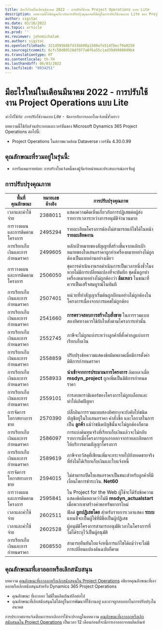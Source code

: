```yaml
---
title: มีอะไรใหม่ในเดือนมีนาคม 2022 - การปรับใช้งาน Project Operations แบบ Lite
description: บทความนี้ให้ข้อมูลเกี่ยวกับการปรับปรุงคุณภาพที่มีอยู่ในการปรับใช้งานแบบ Lite ของ Project Operations ประจำเดือนมีนาคม 2022
author: sigitac
ms.date: 03/18/2022
ms.topic: article
ms.prod: ''
ms.reviewer: johnmichalak
ms.author: sigitac
ms.openlocfilehash: 321d59568bfd33bb00a1500afe514fbecf9a0250
ms.sourcegitcommit: 6cfc50d89528df977a8f6a55c1ad39d99800d9b4
ms.translationtype: HT
ms.contentlocale: th-TH
ms.lasthandoff: 06/03/2022
ms.locfileid: "8934251"
---
```

# <a name="whats-new-march-2022---project-operations-lite-deployment"></a>มีอะไรใหม่ในเดือนมีนาคม 2022 - การปรับใช้งาน Project Operations แบบ Lite

_นำไปใช้กับ: การปรับใช้งานแบบ Lite - จัดการกับการออกใบแจ้งหนี้ชั่วคราว_

บทความนี้ใช้กับส่วนประกอบและเวอร์ชันของ Microsoft Dynamics 365 Project Operations ต่อไปนี้:

- Project Operations ในสภาพแวดล้อม Dataverse เวอร์ชัน 4.30.0.99

## <a name="features-included-in-this-release"></a>คุณลักษณะที่รวมอยู่ในรุ่นนี้:

- การรับเหมารายย่อย: การสร้างใบแจ้งหนี้ของผู้จัดจำหน่ายและประสบการณ์การจับคู่

## <a name="quality-updates"></a>การปรับปรุงคุณภาพ

| พื้นที่คุณลักษณะ | หมายเลขอ้างอิง | การปรับปรุงคุณภาพ |
| --- | --- | --- |
| เวลาและค่าใช้จ่าย | 2388011 | แสดงความคิดเห็นเกี่ยวกับการปฏิเสธต่อผู้ส่งรายการเวลาระหว่างการอนุมัติจำนวนมาก |
| การวางแผนและการติดตามโครงการ | 2495294 | รายละเอียดโครงการต้องไม่สามารถแก้ไขได้ในหน้า **รายละเอียดงาน** |
| การเรียกเก็บเงินและการกำหนดราคา | 2499605 | หลักเป้าหมายของสัญญาที่สร้างขึ้นจากหลักเป้าหมายของใบเสนอราคาถูกทำเครื่องหมายอย่างไม่ถูกต้องเป็นแบบอ่านอย่างเดียว |
| การวางแผนและการติดตามโครงการ | 2506050 | ชุดการดำเนินงานรอดำเนินการเป็นเวลาหนึ่งชั่วโมงหากไม่มีการเปลี่ยนแปลงที่จะบันทึก ชุดนั้นถูกทำเครื่องหมายอย่างไม่ถูกต้องว่า **ล้มเหลว** ในขณะที่ควรเป็นเสร็จสมบูรณ์ในทันที |
| การเรียกเก็บเงินและการกำหนดราคา | 2507401 | หน่วยที่ทำสัญญาเริ่มต้นถูกป้อนอย่างไม่ถูกต้องในโครงการเนื่องจากการแคชไม่ถูกต้อง |
| การเรียกเก็บเงินและการกำหนดราคา | 2541660 | **การตรวจสอบการสร้างใบสั่งขาย** ในการรวมแบบสองทิศทางควรใช้กับใบสั่งตามโครงการเท่านั้น |
| การเรียกเก็บเงินและการกำหนดราคา | 2552745 | ภาษีจะไม่ถูกแบ่งระหว่างลูกค้าที่ตั้งค่ากฎแบ่งการเรียกเก็บเงิน |
| การเรียกเก็บเงินและการกำหนดราคา | 2558859 | ปรับปรุงข้อความแสดงข้อผิดพลาดเมื่อมีการตั้งค่ามิติการกำหนดราคา |
| การเรียกเก็บเงินและการกำหนดราคา | 2558933 | **นำเข้าจากการประมาณการโครงการ** ล้มเหลวเมื่อ **msdyn\_project** ถูกเพิ่มเป็นมิติการกำหนดราคา |
| การเรียกเก็บเงินและการกำหนดราคา | 2559101 | การลบพารามิเตอร์ของโครงการไม่ถูกบล็อกและทำให้เกิดปัญหา |
|   การจัดการโอกาสทางการขาย | 2570390 | ปลั๊กอินการรวมแบบสองทิศทางจะบังคับให้ชนิดบัญชีอยู่ในใบเสนอราคา คำสั่งซื้อ และโอกาสในการเป็น **ลูกค้า** แม้ว่าชนิดบัญชีนั้นจะไม่ถูกต้องก็ตาม |
| การเรียกเก็บเงินและการกำหนดราคา | 2586097 | การแบ่งต้นทุนจริงที่เรียกเก็บเงินแล้วจะไม่กลับรายการเมื่อโครงการถูกเอาออกจากรายละเอียดการให้บริการตามสัญญาโครงการ |
| การเรียกเก็บเงินและการกำหนดราคา | 2589619 | ภาษีจากวัสดุที่เขียนเพิ่มจะกระจายไปยังยอดขายจริงที่ยังไม่ได้เรียกเก็บเงินและใบแจ้งหนี้ |
|   การจัดการโอกาสทางการขาย | 2594015 | ไม่สามารถปิดใบเสนอราคาเป็นชนะสำหรับลูกค้าที่มีเงื่อนไขการชำระเงิน. **Net60** |
| การวางแผนและการติดตามโครงการ | 2595841 | ใน Project for the Web ผู้ใช้จะได้รับข้อความแสดงข้อผิดพลาดว่าไม่มี **msdyn\_actualstart** เมื่อพวกเขาสร้างคำขอทรัพยากรใหม่ |
| เวลาและค่าใช้จ่าย | 2602511 | ฟิลด์ **ถูกปฏิเสธโดย** สำหรับรายการเวลาแสดง **ระบบ** แทนที่จะเป็นผู้ใช้ที่มีชื่อเป็นผู้ปฏิเสธ |
| เวลาและค่าใช้จ่าย | 2602528 | ผู้อนุมัติโครงการสามารถอนุมัติเวลาในโครงการที่ไม่ได้ระบุไว้เป็นผู้อนุมัติ |
| การเรียกเก็บเงินและการกำหนดราคา | 2608550 | สามารถยืนยันใบแจ้งหนี้การแก้ไขได้แม้ว่าจะไม่มีการเปลี่ยนแปลงต้นฉบับก็ตาม |

## <a name="removed-and-deprecated-features"></a>คุณลักษณะที่เอาออกหรือเลิกสนับสนุน

บทความ [คุณลักษณะที่เอาออกหรือเลิกสนับสนุนใน Project Operations](../../whats-new/removed-depreciated-features-project.md) อธิบายคุณลักษณะที่เอาออกหรือเลิกสนับสนุนสำหรับ Dynamics 365 Project Operations

- คุณลักษณะ ที่เอาออก ไม่มีในผลิตภัณฑ์อีกต่อไป
- คุณลักษณะที่เลิกสนับสนุนไม่ได้อยู่ในการพัฒนาที่ใช้งานอยู่ และอาจถูกลบออกในการปรับปรุงในอนาคต

การประกาศการแจ้งเตือนการยกเลิกการใช้จะปรากฏในบทความ [คุณลักษณะที่เอาออกหรือเลิกสนับสนุนใน Project Operations](../../whats-new/removed-depreciated-features-project.md) เป็นเวลา 12 เดือนก่อนที่จะมีการเอาออกจากผลิตภัณฑ์
